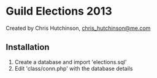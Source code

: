 Guild Elections 2013
====================

Created by Chris Hutchinson, chris_hutchinson@me.com


Installation
---------------------
1. Create a database and import 'elections.sql'
2. Edit 'class/conn.php' with the database details